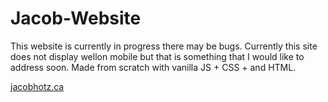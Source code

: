 # Jacob-Website

This website is currently in progress there may be bugs. Currently this site does not display wellon mobile but that is something that I would like to address soon. Made from scratch with vanilla JS + CSS + and HTML. 

[jacobhotz.ca](https://jacobhotz.ca)
